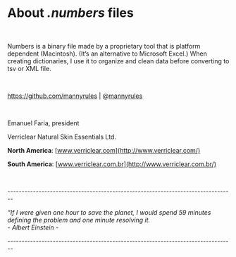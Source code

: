 About *.numbers* files
======================

 

Numbers is a binary file made by a proprietary tool that is platform dependent
(Macintosh). (It’s an alternative to Microsoft Excel.) When creating
dictionaries, I use it to organize and clean data before converting to tsv or
XML file.

 

<https://github.com/mannyrules> \|
\@[mannyrules](https://github.com/petermr/CEVOpen/commits?author=mannyrules)

 

Emanuel Faria, president

Verriclear Natural Skin Essentials Ltd.

**North America**: [www.verriclear.com](http://www.verriclear.com/)

**South America**: [www.verriclear.com.br](http://www.verriclear.com.br/)

 

\--------------------------------------------------------------------------------

*“If I were given one hour to save the planet, I would spend 59 minutes*  
*defining the problem and one minute resolving it.*  
*- Albert Einstein -*

\--------------------------------------------------------------------------------
